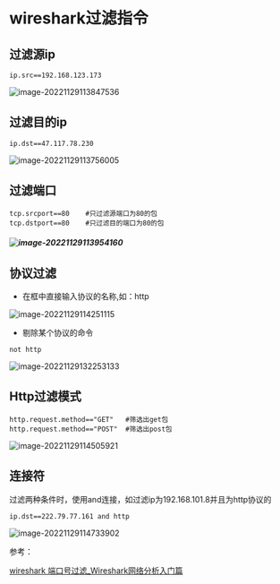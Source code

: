 # wireshark过滤指令

## 过滤源ip

```shell
ip.src==192.168.123.173
```

![image-20221129113847536](https://pic-1304959529.cos.ap-guangzhou.myqcloud.com/DB/image-20221129113847536.png)

## 过滤目的ip

```shell
ip.dst==47.117.78.230
```

![image-20221129113756005](https://pic-1304959529.cos.ap-guangzhou.myqcloud.com/DB/image-20221129113756005.png)

## 过滤端口

```shell
tcp.srcport==80    #只过滤源端口为80的包
tcp.dstport==80    #只过滤目的端口为80的包
```

##### ![image-20221129113954160](https://pic-1304959529.cos.ap-guangzhou.myqcloud.com/DB/image-20221129113954160.png)

## 协议过滤

- 在框中直接输入协议的名称,如：http

![image-20221129114251115](https://pic-1304959529.cos.ap-guangzhou.myqcloud.com/DB/image-20221129114251115.png)

- 剔除某个协议的命令

```shell
not http
```

![image-20221129132253133](https://pic-1304959529.cos.ap-guangzhou.myqcloud.com/DB/image-20221129132253133.png)

## Http过滤模式

```shell
http.request.method=="GET"   #筛选出get包
http.request.method=="POST"  #筛选出post包
```

![image-20221129114505921](https://pic-1304959529.cos.ap-guangzhou.myqcloud.com/DB/image-20221129114505921.png)

## 连接符

过滤两种条件时，使用and连接，如过滤ip为192.168.101.8并且为http协议的

```shell
ip.dst==222.79.77.161 and http
```

![image-20221129114733902](https://pic-1304959529.cos.ap-guangzhou.myqcloud.com/DB/image-20221129114733902.png)





参考：

[wireshark 端口号过滤_Wireshark网络分析入门篇](https://blog.csdn.net/weixin_39715290/article/details/111226571?spm=1001.2101.3001.6650.5&utm_medium=distribute.pc_relevant.none-task-blog-2%7Edefault%7EBlogCommendFromBaidu%7ERate-5-111226571-blog-125846593.pc_relevant_3mothn_strategy_recovery&depth_1-utm_source=distribute.pc_relevant.none-task-blog-2%7Edefault%7EBlogCommendFromBaidu%7ERate-5-111226571-blog-125846593.pc_relevant_3mothn_strategy_recovery&utm_relevant_index=10)
